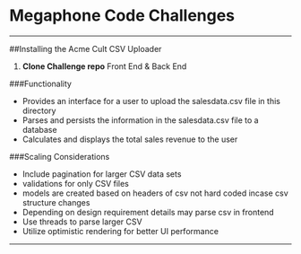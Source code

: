 
# Megaphone Code Challenges

---

##Installing the Acme Cult CSV Uploader
1. **Clone Challenge repo** Front End & Back End


###Functionality
- Provides an interface for a user to upload the salesdata.csv file in this directory
- Parses and persists the information in the salesdata.csv file to a database
- Calculates and displays the total sales revenue to the user

###Scaling Considerations
- Include pagination for larger CSV data sets
- validations for only CSV files
- models are created based on headers of csv not hard coded incase csv structure changes
- Depending on design requirement details may parse csv in frontend
-  Use threads to parse larger CSV
-  Utilize optimistic rendering for better UI performance

---